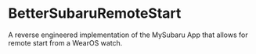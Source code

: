 # BetterSubaruRemoteStart
A reverse engineered implementation of the MySubaru App that allows for remote start from a WearOS watch. 
